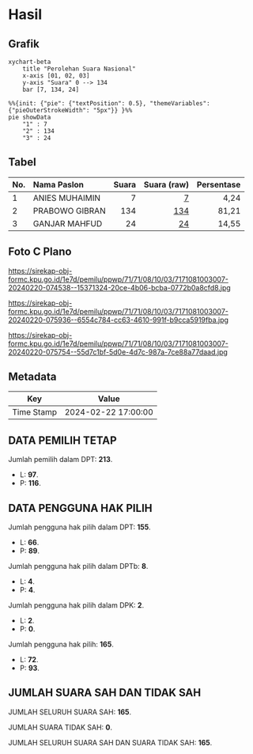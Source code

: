 # Hasil

## Grafik

```mermaid
xychart-beta
    title "Perolehan Suara Nasional"
    x-axis [01, 02, 03]
    y-axis "Suara" 0 --> 134
    bar [7, 134, 24]
```

```mermaid
%%{init: {"pie": {"textPosition": 0.5}, "themeVariables": {"pieOuterStrokeWidth": "5px"}} }%%
pie showData
    "1" : 7
    "2" : 134
    "3" : 24
```

## Tabel

| No. | Nama Paslon    | Suara | Suara (raw) | Persentase |
|:--- |:-------------- | -----:| -----------:| ----------:|
| 1   | ANIES MUHAIMIN | 7     | [7][p-1]    | 4,24       |
| 2   | PRABOWO GIBRAN | 134   | [134][p-2]  | 81,21      |
| 3   | GANJAR MAHFUD  | 24    | [24][p-3]   | 14,55      |


[p-1]: https://github.com/gigit-pemilu/pemilu-2024/blob/main/pilpres/hitung-suara/sub/71-sulawesi-utara/sub/71-kota-manado/sub/08-mapanget/sub/1003-mapanget-barat/sub/007-tps/sub/paslon-1.txt
[p-2]: https://github.com/gigit-pemilu/pemilu-2024/blob/main/pilpres/hitung-suara/sub/71-sulawesi-utara/sub/71-kota-manado/sub/08-mapanget/sub/1003-mapanget-barat/sub/007-tps/sub/paslon-2.txt
[p-3]: https://github.com/gigit-pemilu/pemilu-2024/blob/main/pilpres/hitung-suara/sub/71-sulawesi-utara/sub/71-kota-manado/sub/08-mapanget/sub/1003-mapanget-barat/sub/007-tps/sub/paslon-3.txt

## Foto C Plano

https://sirekap-obj-formc.kpu.go.id/1e7d/pemilu/ppwp/71/71/08/10/03/7171081003007-20240220-074538--15371324-20ce-4b06-bcba-0772b0a8cfd8.jpg

https://sirekap-obj-formc.kpu.go.id/1e7d/pemilu/ppwp/71/71/08/10/03/7171081003007-20240220-075936--6554c784-cc63-4610-991f-b9cca5919fba.jpg

https://sirekap-obj-formc.kpu.go.id/1e7d/pemilu/ppwp/71/71/08/10/03/7171081003007-20240220-075754--55d7c1bf-5d0e-4d7c-987a-7ce88a77daad.jpg


## Metadata

| Key        | Value               |
| ---------- | ------------------- |
| Time Stamp | 2024-02-22 17:00:00 |


## DATA PEMILIH TETAP

Jumlah pemilih dalam DPT: **213**.
 * L: **97**.
 * P: **116**.

## DATA PENGGUNA HAK PILIH

Jumlah pengguna hak pilih dalam DPT: **155**.
 * L: **66**.
 * P: **89**.

Jumlah pengguna hak pilih dalam DPTb: **8**.
 * L: **4**.
 * P: **4**.

Jumlah pengguna hak pilih dalam DPK: **2**.
 * L: **2**.
 * P: **0**.

Jumlah pengguna hak pilih: **165**.
 * L: **72**.
 * P: **93**.

## JUMLAH SUARA SAH DAN TIDAK SAH

JUMLAH SELURUH SUARA SAH: **165**.

JUMLAH SUARA TIDAK SAH: **0**.

JUMLAH SELURUH SUARA SAH DAN SUARA TIDAK SAH: **165**.


